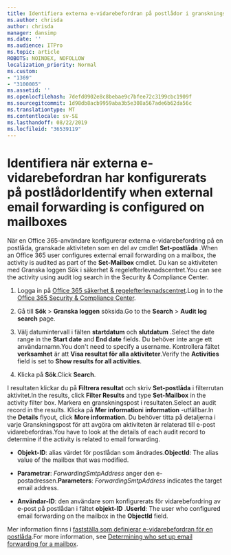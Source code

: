 ```yaml
---
title: Identifiera externa e-vidarebefordran på postlådor i granskningsloggar
ms.author: chrisda
author: chrisda
manager: dansimp
ms.date: ''
ms.audience: ITPro
ms.topic: article
ROBOTS: NOINDEX, NOFOLLOW
localization_priority: Normal
ms.custom:
- "1369"
- "3100005"
ms.assetid: ''
ms.openlocfilehash: 7defd0902e8c8bebae9c7bfee72c3199cbc1909f
ms.sourcegitcommit: 1d98db8acb9959aba3b5e308a567ade6b62da56c
ms.translationtype: MT
ms.contentlocale: sv-SE
ms.lasthandoff: 08/22/2019
ms.locfileid: "36539119"
---
```

# <a name="identify-when-external-email-forwarding-is-configured-on-mailboxes"></a><span data-ttu-id="2f5d9-102">Identifiera när externa e-vidarebefordran har konfigurerats på postlådor</span><span class="sxs-lookup"><span data-stu-id="2f5d9-102">Identify when external email forwarding is configured on mailboxes</span></span>

<span data-ttu-id="2f5d9-103">När en Office 365-användare konfigurerar externa e-vidarebefordring på en postlåda, granskade aktiviteten som en del av cmdlet **Set-postlåda** .</span><span class="sxs-lookup"><span data-stu-id="2f5d9-103">When an Office 365  user configures external email forwarding on a mailbox, the activity is audited as part of the **Set-Mailbox** cmdlet.</span></span> <span data-ttu-id="2f5d9-104">Du kan se aktiviteten med Granska loggen Sök i säkerhet & regelefterlevnadscentret.</span><span class="sxs-lookup"><span data-stu-id="2f5d9-104">You can see the activity using audit log search in the Security & Compliance Center.</span></span>

1. <span data-ttu-id="2f5d9-105">Logga in på [Office 365 säkerhet & regelefterlevnadscentret](https://protection.office.com/).</span><span class="sxs-lookup"><span data-stu-id="2f5d9-105">Log in to the [Office 365 Security & Compliance Center](https://protection.office.com/).</span></span>

2. <span data-ttu-id="2f5d9-106">Gå till **Sök** > **Granska loggen** söksida.</span><span class="sxs-lookup"><span data-stu-id="2f5d9-106">Go to the **Search** > **Audit log search** page.</span></span>

3. <span data-ttu-id="2f5d9-107">Välj datumintervall i fälten **startdatum** och **slutdatum** .</span><span class="sxs-lookup"><span data-stu-id="2f5d9-107">Select the date range in the **Start date** and **End date** fields.</span></span> <span data-ttu-id="2f5d9-108">Du behöver inte ange ett användarnamn.</span><span class="sxs-lookup"><span data-stu-id="2f5d9-108">You don't need to specify a username.</span></span> <span data-ttu-id="2f5d9-109">Kontrollera fältet **verksamhet** är att **Visa resultat för alla aktiviteter**.</span><span class="sxs-lookup"><span data-stu-id="2f5d9-109">Verify the **Activities** field is set to **Show results for all activities**.</span></span>

4. <span data-ttu-id="2f5d9-110">Klicka på **Sök**.</span><span class="sxs-lookup"><span data-stu-id="2f5d9-110">Click **Search**.</span></span>

<span data-ttu-id="2f5d9-111">I resultaten klickar du på **Filtrera resultat** och skriv **Set-postlåda** i filterrutan aktivitet.</span><span class="sxs-lookup"><span data-stu-id="2f5d9-111">In the results, click **Filter Results** and type **Set-Mailbox** in the activity filter box.</span></span> <span data-ttu-id="2f5d9-112">Markera en granskningspost i resultaten.</span><span class="sxs-lookup"><span data-stu-id="2f5d9-112">Select an audit record in the results.</span></span> <span data-ttu-id="2f5d9-113">Klicka på **Mer information**i **information** -utfällbar.</span><span class="sxs-lookup"><span data-stu-id="2f5d9-113">In the **Details** flyout, click **More information**.</span></span> <span data-ttu-id="2f5d9-114">Du behöver titta på detaljerna i varje Granskningspost för att avgöra om aktiviteten är relaterad till e-post vidarebefordras.</span><span class="sxs-lookup"><span data-stu-id="2f5d9-114">You have to look at the details of each audit record to determine if the activity is related to email forwarding.</span></span>

- <span data-ttu-id="2f5d9-115">**Objekt-ID**: alias värdet för postlådan som ändrades.</span><span class="sxs-lookup"><span data-stu-id="2f5d9-115">**ObjectId**: The alias value of the mailbox that was modified.</span></span>

- <span data-ttu-id="2f5d9-116">**Parametrar**: _ForwardingSmtpAddress_ anger den e-postadressen.</span><span class="sxs-lookup"><span data-stu-id="2f5d9-116">**Parameters**: _ForwardingSmtpAddress_ indicates the target email address.</span></span>

- <span data-ttu-id="2f5d9-117">**Användar-ID**: den användare som konfigurerats för vidarebefordring av e-post på postlådan i fältet **objekt-ID** .</span><span class="sxs-lookup"><span data-stu-id="2f5d9-117">**UserId**: The user who configured email forwarding on the mailbox in the **ObjectId** field.</span></span>

<span data-ttu-id="2f5d9-118">Mer information finns i [fastställa som definierar e-vidarebefordran för en postlåda](https://docs.microsoft.com/office365/securitycompliance/auditing-troubleshooting-scenarios#determining-who-set-up-email-forwarding-for-a-mailbox).</span><span class="sxs-lookup"><span data-stu-id="2f5d9-118">For more information, see [Determining who set up email forwarding for a mailbox](https://docs.microsoft.com/office365/securitycompliance/auditing-troubleshooting-scenarios#determining-who-set-up-email-forwarding-for-a-mailbox).</span></span>
